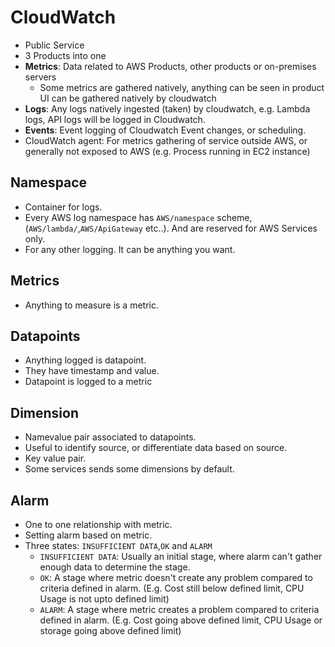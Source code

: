 # CloudWatch

- Public Service 
- 3 Products into one
- **Metrics**: Data related to AWS Products, other products or on-premises servers
    - Some metrics are gathered natively, anything can be seen in product UI can be gathered natively by cloudwatch
- **Logs**: Any logs natively ingested (taken) by cloudwatch, e.g. Lambda logs, API logs will be logged in Cloudwatch.
- **Events**: Event logging of Cloudwatch Event changes, or scheduling.
- CloudWatch agent: For metrics gathering of service outside AWS, or generally not exposed to AWS (e.g. Process running in EC2 instance)

## Namespace

- Container for logs.
- Every AWS log namespace has `AWS/namespace` scheme, (`AWS/lambda/`,`AWS/ApiGateway` etc..). And are reserved for AWS Services only.
- For any other logging. It can be anything you want.

## Metrics

- Anything to measure is a metric.


## Datapoints

- Anything logged is datapoint.
- They have timestamp and value.
- Datapoint is logged to a metric

## Dimension

- Namevalue pair associated to datapoints. 
- Useful to identify source, or differentiate data based on source.
- Key value pair.
- Some services sends some dimensions by default.

## Alarm

- One to one relationship with metric.
- Setting alarm based on metric.
- Three states: `INSUFFICIENT DATA`,`OK` and `ALARM`
    - `INSUFFICIENT DATA`: Usually an initial stage, where alarm can't gather enough data to determine the stage.
    - `OK`: A stage where metric doesn't create any problem compared to criteria defined in alarm. (E.g. Cost still below defined limit, CPU Usage is not upto defined limit)
    - `ALARM`: A stage where metric creates a problem compared to criteria defined in alarm. (E.g. Cost going above defined limit, CPU Usage or storage going above defined limit)